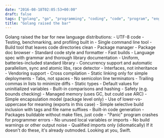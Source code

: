 ```yaml
---
date: "2016-08-18T02:05:53+00:00"
draft: false
tags: ["golang", "go", "programming", "coding", "code", "program", "engineer", "engineering", "software", "swift", "raise the bar"]
title: "Golang raised the bar"
---
```

Golang raised the bar for new language distributions: \- UTF-8 code \- Testing, benchmarking, and profiling built in \- Single command line tool \- Build tool that leaves code directories clean \- Package manager \- Package doc browser \- Standard code style and formatter \- Fast builds \- Language spec with grammar and thorough library documentation \- Uniform, batteries-included standard library \- Concurrency support and automatic parallelism, sync and atomic libs, race detector \- Interfaces, not inheritance \- Vendoring support \- Cross compilation \- Static linking only for simple deployments \- Tabs, not spaces \- No semicolon line terminators \- Trailing commas in lists to minimize diffs \- Static types \- Default values for uninitialized variables \- Built-in comparisons and hashing \- Safety (e.g. bounds checking) \- Managed memory (uses GC, but could use ARC) \- Simple encapsulation model (package level only) \- Use of lower-vs-uppercase for meaning (exports in this case) \- Simple selective build inclusion with tags and file name suffixes \- Built-in code generation \- Packages buildable without make files, just code \- "Panic" program crashes for programmer errors \- No unused local variables or imports \- No build warnings or other output noise \- Qualified imports only (idiomatically) If it doesn't do these, it's already outmoded. Looking at you, Swift.

